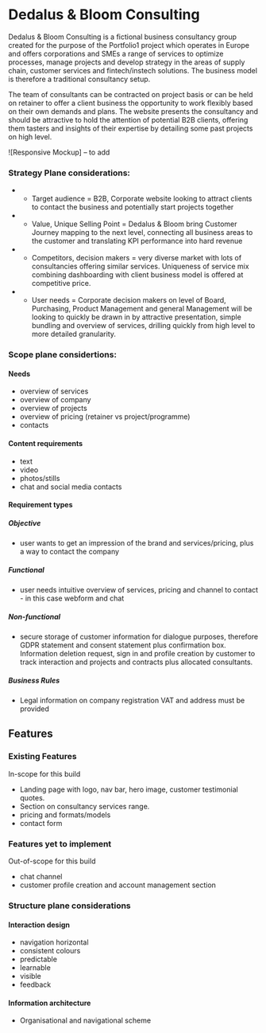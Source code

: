 # Dedalus & Bloom Consulting

Dedalus & Bloom Consulting is a fictional business consultancy group created for the purpose of the Portfolio1 project which operates in Europe and offers corporations and SMEs a range of services to optimize processes, manage projects and develop strategy in the areas of supply chain, customer services and fintech/instech solutions. The business model is therefore a traditional consultancy setup.

The team of consultants can be contracted on project basis or can be held on retainer to offer a client business the opportunity to work flexibly based on their own demands and plans. The website presents the consultancy and should be attractive to hold the attention of potential B2B clients, offering them tasters and insights of their expertise by detailing some past projects on high level.

![Responsive Mockup] – to add

### Strategy Plane considerations:

- - Target audience = B2B, Corporate website looking to attract clients to contact the business and potentially start projects together
- - Value, Unique Selling Point = Dedalus & Bloom bring Customer Journey mapping to the next level, connecting all business areas to the customer and translating KPI performance into hard revenue
- - Competitors, decision makers = very diverse market with lots of consultancies offering similar services. Uniqueness of service mix combining dashboarding with client business model is offered at competitive price.
- - User needs = Corporate decision makers on level of Board, Purchasing, Product Management and general Management will be looking to quickly be drawn in by attractive presentation, simple bundling and overview of services, drilling quickly from high level to more detailed granularity.

### Scope plane considertions:

#### Needs
- overview of services
- overview of company
- overview of projects
- overview of pricing (retainer vs project/programme)
- contacts

#### Content requirements
- text
- video
- photos/stills
- chat and social media contacts

#### Requirement types
##### Objective 
- user wants to get an impression of the brand and services/pricing, plus a way to contact the company
##### Functional 
- user needs intuitive overview of services, pricing and channel to contact - in this case webform and chat
##### Non-functional 
- secure storage of customer information for dialogue purposes, therefore GDPR statement and consent statement plus confirmation box. Information deletion request, sign in and profile creation by customer to track interaction and projects and contracts plus allocated consultants.
##### Business Rules 
- Legal information on company registration VAT and address must be provided

## Features 

### Existing Features

In-scope for this build
- Landing page with logo, nav bar, hero image, customer testimonial quotes. 
- Section on consultancy services range.
- pricing and formats/models
- contact form

### Features yet to implement

Out-of-scope for this build
- chat channel
- customer profile creation and account management section

### Structure plane considerations

#### Interaction design

- navigation horizontal
- consistent colours
- predictable
- learnable
- visible
- feedback

#### Information architecture

- Organisational and navigational scheme
